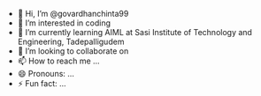 - 👋 Hi, I’m @govardhanchinta99
- 👀 I’m interested in coding
- 🌱 I’m currently learning AIML at Sasi Institute of Technology and Engineering, Tadepalligudem
- 💞️ I’m looking to collaborate on 
- 📫 How to reach me ...
- 😄 Pronouns: ...
- ⚡ Fun fact: ...

<!---
govardhanchinta99/govardhanchinta99 is a ✨ special ✨ repository because its `README.md` (this file) appears on your GitHub profile.
You can click the Preview link to take a look at your changes.
--->
